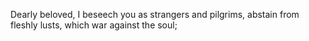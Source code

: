Dearly beloved, I beseech you as strangers and pilgrims, abstain from fleshly lusts, which war against the soul;
